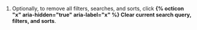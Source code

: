 1. Optionally, to remove all filters, searches, and sorts, click **{% octicon "x" aria-hidden="true" aria-label="x" %} Clear current search query, filters, and sorts**.
